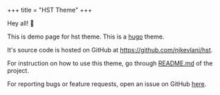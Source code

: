 +++
title = "HST Theme"
+++

Hey all! :wave:

This is demo page for hst theme. This is a [hugo](https://gohugo.io) theme.

It's source code is hosted on GitHub at https://github.com/njkevlani/hst.

For instruction on how to use this theme, go through [README.md](https://github.com/njkevlani/hst/blob/main/README.md) of the project.

For reporting bugs or feature requests, open an issue on GitHub [here](https://github.com/njkevlani/hst/issues).
